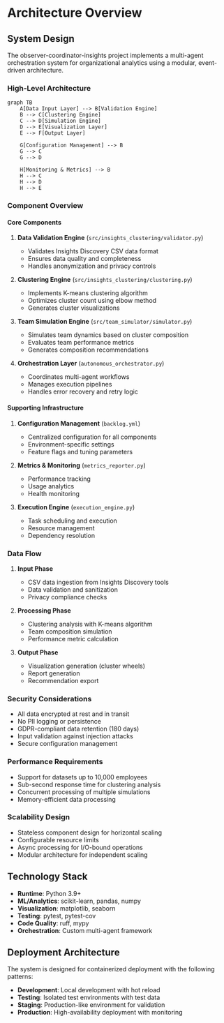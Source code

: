 # Architecture Overview

## System Design

The observer-coordinator-insights project implements a multi-agent orchestration system for organizational analytics using a modular, event-driven architecture.

### High-Level Architecture

```mermaid
graph TB
    A[Data Input Layer] --> B[Validation Engine]
    B --> C[Clustering Engine]
    C --> D[Simulation Engine]
    D --> E[Visualization Layer]
    E --> F[Output Layer]
    
    G[Configuration Management] --> B
    G --> C
    G --> D
    
    H[Monitoring & Metrics] --> B
    H --> C
    H --> D
    H --> E
```

### Component Overview

#### Core Components

1. **Data Validation Engine** (`src/insights_clustering/validator.py`)
   - Validates Insights Discovery CSV data format
   - Ensures data quality and completeness
   - Handles anonymization and privacy controls

2. **Clustering Engine** (`src/insights_clustering/clustering.py`)
   - Implements K-means clustering algorithm
   - Optimizes cluster count using elbow method
   - Generates cluster visualizations

3. **Team Simulation Engine** (`src/team_simulator/simulator.py`)
   - Simulates team dynamics based on cluster composition
   - Evaluates team performance metrics
   - Generates composition recommendations

4. **Orchestration Layer** (`autonomous_orchestrator.py`)
   - Coordinates multi-agent workflows
   - Manages execution pipelines
   - Handles error recovery and retry logic

#### Supporting Infrastructure

1. **Configuration Management** (`backlog.yml`)
   - Centralized configuration for all components
   - Environment-specific settings
   - Feature flags and tuning parameters

2. **Metrics & Monitoring** (`metrics_reporter.py`)
   - Performance tracking
   - Usage analytics
   - Health monitoring

3. **Execution Engine** (`execution_engine.py`)
   - Task scheduling and execution
   - Resource management
   - Dependency resolution

### Data Flow

1. **Input Phase**
   - CSV data ingestion from Insights Discovery tools
   - Data validation and sanitization
   - Privacy compliance checks

2. **Processing Phase**
   - Clustering analysis with K-means algorithm
   - Team composition simulation
   - Performance metric calculation

3. **Output Phase**
   - Visualization generation (cluster wheels)
   - Report generation
   - Recommendation export

### Security Considerations

- All data encrypted at rest and in transit
- No PII logging or persistence
- GDPR-compliant data retention (180 days)
- Input validation against injection attacks
- Secure configuration management

### Performance Requirements

- Support for datasets up to 10,000 employees
- Sub-second response time for clustering analysis
- Concurrent processing of multiple simulations
- Memory-efficient data processing

### Scalability Design

- Stateless component design for horizontal scaling
- Configurable resource limits
- Async processing for I/O-bound operations
- Modular architecture for independent scaling

## Technology Stack

- **Runtime**: Python 3.9+
- **ML/Analytics**: scikit-learn, pandas, numpy
- **Visualization**: matplotlib, seaborn
- **Testing**: pytest, pytest-cov
- **Code Quality**: ruff, mypy
- **Orchestration**: Custom multi-agent framework

## Deployment Architecture

The system is designed for containerized deployment with the following patterns:

- **Development**: Local development with hot reload
- **Testing**: Isolated test environments with test data
- **Staging**: Production-like environment for validation
- **Production**: High-availability deployment with monitoring